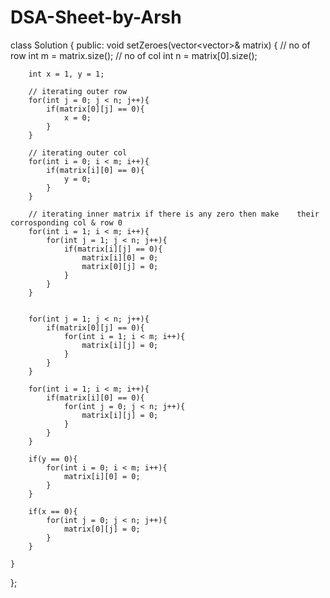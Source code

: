 # DSA-Sheet-by-Arsh

class Solution {
public:
    void setZeroes(vector<vector<int>>& matrix) {
        // no of row
        int m = matrix.size();
        // no of col
        int n = matrix[0].size();
        
        int x = 1, y = 1;
        
        // iterating outer row
        for(int j = 0; j < n; j++){
            if(matrix[0][j] == 0){
                x = 0;
            }
        }
        
        // iterating outer col
        for(int i = 0; i < m; i++){
            if(matrix[i][0] == 0){
                y = 0;
            }
        }
        
        // iterating inner matrix if there is any zero then make    their corrosponding col & row 0
        for(int i = 1; i < m; i++){
            for(int j = 1; j < n; j++){
                if(matrix[i][j] == 0){
                    matrix[i][0] = 0;
                    matrix[0][j] = 0;
                }
            }
        }
        
        
        for(int j = 1; j < n; j++){
            if(matrix[0][j] == 0){
                for(int i = 1; i < m; i++){
                    matrix[i][j] = 0;
                }
            }
        }
        
        for(int i = 1; i < m; i++){
            if(matrix[i][0] == 0){
                for(int j = 0; j < n; j++){
                    matrix[i][j] = 0;
                }
            }
        }
        
        if(y == 0){
            for(int i = 0; i < m; i++){
                matrix[i][0] = 0;
            }
        }
        
        if(x == 0){
            for(int j = 0; j < n; j++){
                matrix[0][j] = 0;
            }
        }
        
    }
};
